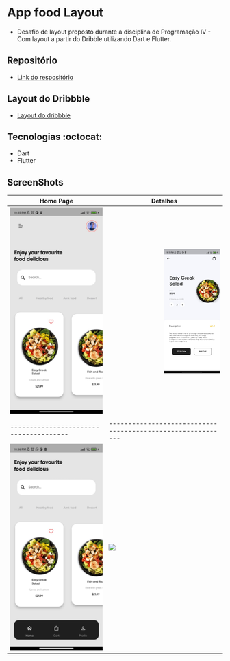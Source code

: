 # App food Layout

- Desafio de layout proposto durante a disciplina de Programação IV - Com layout a partir do Dribble utilizando Dart e Flutter.

## Repositório 

- [Link do respositório](https://github.com/Brennez/food-app)

## Layout do Dribbble

- [Layout do dribbble](https://dribbble.com/shots/15794084-Food-Mobile-App?utm_source=Clipboard_Shot&utm_campaign=saberali&utm_content=Food%20Mobile%20App&utm_medium=Social_Share&utm_source=Clipboard_Shot&utm_campaign=saberali&utm_content=Food%20Mobile%20App&utm_medium=Social_Share)

## Tecnologias :octocat:

- Dart
- Flutter

## ScreenShots

| Home Page                              | Detalhes                                                    |
| -------------------------------------- | ----------------------------------------------------------- |
| ![](assets/images/homePage2.jpeg)      | <img align="right" width="50%" height="50%" align="center" src="assets/images/detailsPageScreenShot.jpeg" />             |
|                                        |                                                             |
| -------------------------------------- | ----------------------------------------------------------- |
| ![](assets/images/homePage1.jpeg)      | ![](assets/images/video.gif)                                |
